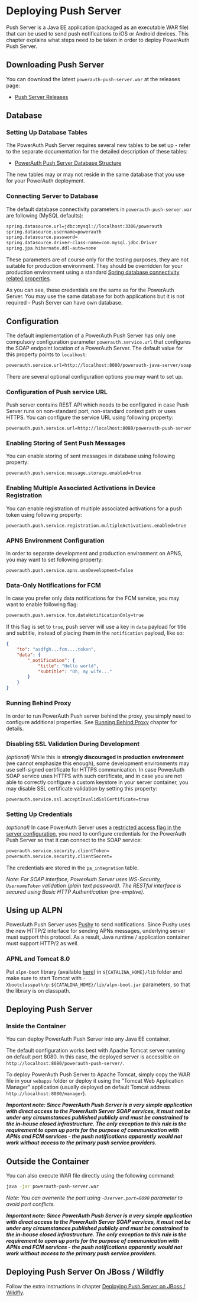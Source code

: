 # Deploying Push Server

Push Server is a Java EE application (packaged as an executable WAR file) that can be used to send push notifications to iOS or Android devices. This chapter explains what steps need to be taken in order to deploy PowerAuth Push Server.

## Downloading Push Server

You can download the latest `powerauth-push-server.war` at the releases page:

- [Push Server Releases](https://github.com/wultra/powerauth-push-server/releases)

## Database

### Setting Up Database Tables

The PowerAuth Push Server requires several new tables to be set up - refer to the separate documentation for the detailed description of these tables:

- [PowerAuth Push Server Database Structure](./Push-Server-Database.md)

The new tables may or may not reside in the same database that you use for your PowerAuth deployment.

### Connecting Server to Database

The default database connectivity parameters in `powerauth-push-server.war` are following (MySQL defaults):

```sh
spring.datasource.url=jdbc:mysql://localhost:3306/powerauth
spring.datasource.username=powerauth
spring.datasource.password=
spring.datasource.driver-class-name=com.mysql.jdbc.Driver
spring.jpa.hibernate.ddl-auto=none
```

These parameters are of course only for the testing purposes, they are not suitable for production environment. They should be overridden for your production environment using a standard [Spring database connectivity related properties](https://docs.spring.io/spring-boot/docs/current/reference/html/boot-features-sql.html#boot-features-connect-to-production-database).

As you can see, these credentials are the same as for the PowerAuth Server. You may use the same database for both applications but it is not required - Push Server can have own database.

## Configuration

The default implementation of a PowerAuth Push Server has only one compulsory configuration parameter `powerauth.service.url` that configures the SOAP endpoint location of a PowerAuth Server. The default value for this property points to `localhost`:

```bash
powerauth.service.url=http://localhost:8080/powerauth-java-server/soap
```

There are several optional configuration options you may want to set up.

### Configuration of Push service URL

Push server contains REST API which needs to be configured in case Push Server runs on non-standard port, non-standard context path or uses HTTPS. You can configure the service URL using following property:

```
powerauth.push.service.url=http://localhost:8080/powerauth-push-server
```

### Enabling Storing of Sent Push Messages

You can enable storing of sent messages in database using following property:

```
powerauth.push.service.message.storage.enabled=true
```

### Enabling Multiple Associated Activations in Device Registration 

You can enable registration of multiple associated activations for a push token using following property:

```
powerauth.push.service.registration.multipleActivations.enabled=true
```

### APNS Environment Configuration

In order to separate development and production environment on APNS, you may want to set following property:

```
powerauth.push.service.apns.useDevelopment=false
```

### Data-Only Notifications for FCM

In case you prefer only data notifications for the FCM service, you may want to enable following flag:

```sh
powerauth.push.service.fcm.dataNotificationOnly=true
```

If this flag is set to `true`, push server will use a key in `data` payload for title and subtitle, instead of placing them in the `notification` payload, like so:

```json
{
    "to": "asdfgh...fcm....token",
    "data": {
        "_notification": {
            "title": "Hello world",
            "subtitle": "Oh, my wife..."
        }
    }
}
```

### Running Behind Proxy

In order to run PowerAuth Push server behind the proxy, you simply need to configure additional properties. See [Running Behind Proxy](./Running-Behind-Proxy.md) chapter for details.

### Disabling SSL Validation During Development

_(optional)_ While this is **strongly discouraged in production environment** (we cannot emphasize this enough), some development environments may use self-signed certificate for HTTPS communication. In case PowerAuth SOAP service uses HTTPS with such certificate, and in case you are not able to correctly configure a custom keystore in your server container, you may disable SSL certificate validation by setting this property:

```bash
powerauth.service.ssl.acceptInvalidSslCertificate=true
```

### Setting Up Credentials

_(optional)_ In case PowerAuth Server uses a [restricted access flag in the server configuration](https://github.com/wultra/powerauth-server/blob/develop/docs/Deploying-PowerAuth-Server.md#enabling-powerauth-server-security), you need to configure credentials for the PowerAuth Push Server so that it can connect to the SOAP service:

```sh
powerauth.service.security.clientToken=
powerauth.service.security.clientSecret=
```

The credentials are stored in the `pa_integration` table.

_Note: For SOAP interface, PowerAuth Server uses WS-Security, `UsernameToken` validation (plain text password). The RESTful interface is secured using Basic HTTP Authentication (pre-emptive)._

## Using up ALPN

PowerAuth Push Server uses [Pushy](https://github.com/relayrides/pushy) to send notifications. Since Pushy uses the new HTTP/2 interface for sending APNs messages, underlying server must support this protocol. As a result, Java runtime / application container must support HTTP/2 as well.

### APNL and Tomcat 8.0

Put `alpn-boot` library (available [here](https://mvnrepository.com/artifact/org.mortbay.jetty.alpn/alpn-boot)) in `${CATALINA_HOME}/lib` folder and make sure to start Tomcat with `-Xbootclasspath/p:${CATALINA_HOME}/lib/alpn-boot.jar` parameters, so that the library is on classpath.

## Deploying Push Server

### Inside the Container

You can deploy PowerAuth Push Server into any Java EE container.

The default configuration works best with Apache Tomcat server running on default port 8080. In this case, the deployed server is accessible on `http://localhost:8080/powerauth-push-server/`.

To deploy PowerAuth Push Server to Apache Tomcat, simply copy the WAR file in your `webapps` folder or deploy it using the "Tomcat Web Application Manager" application (usually deployed on default Tomcat address `http://localhost:8080/manager`).

*__Important note: Since PowerAuth Push Server is a very simple application with direct access to the PowerAuth Server SOAP services, it must not be under any circumstances published publicly and must be constrained to the in-house closed infrastructure. The only exception to this rule is the requirement to open up ports for the purpose of communication with APNs and FCM services - the push notifications apparently would not work without access to the primary push service providers.__*

## Outside the Container

You can also execute WAR file directly using the following command:

```bash
java -jar powerauth-push-server.war
```

_Note: You can overwrite the port using `-Dserver.port=8090` parameter to avoid port conflicts._

*__Important note: Since PowerAuth Push Server is a very simple application with direct access to the PowerAuth Server SOAP services, it must not be under any circumstances published publicly and must be constrained to the in-house closed infrastructure. The only exception to this rule is the requirement to open up ports for the purpose of communication with APNs and FCM services - the push notifications apparently would not work without access to the primary push service providers.__*

## Deploying Push Server On JBoss / Wildfly

Follow the extra instructions in chapter [Deploying Push Server on JBoss / Wildfly](./Deploying-Wildfly.md).
